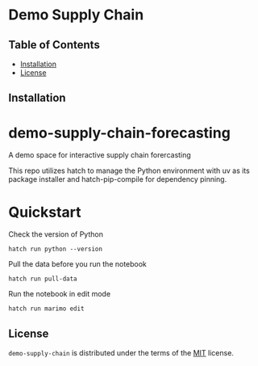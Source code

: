 # Demo Supply Chain

## Table of Contents

- [Installation](#installation)
- [License](#license)

## Installation

# demo-supply-chain-forecasting
A demo space for interactive supply chain forercasting

This repo utilizes hatch to manage the Python environment with uv as its package installer and hatch-pip-compile for dependency pinning.

# Quickstart
Check the version of Python
```console
hatch run python --version
```
Pull the data before you run the notebook
```console
hatch run pull-data
```
Run the notebook in edit mode
```console
hatch run marimo edit
```

## License

`demo-supply-chain` is distributed under the terms of the [MIT](https://spdx.org/licenses/MIT.html) license.
